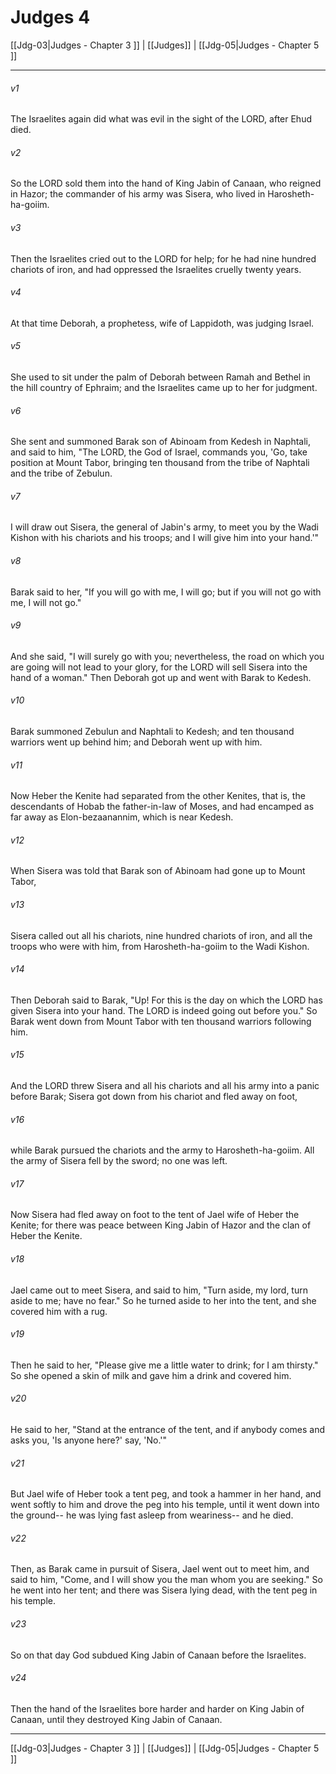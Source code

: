 # Judges 4

[[Jdg-03|Judges - Chapter 3 ]] | [[Judges]] | [[Jdg-05|Judges - Chapter 5 ]]
***

###### v1
The Israelites again did what was evil in the sight of the LORD, after Ehud died.
###### v2
So the LORD sold them into the hand of King Jabin of Canaan, who reigned in Hazor; the commander of his army was Sisera, who lived in Harosheth-ha-goiim.
###### v3
Then the Israelites cried out to the LORD for help; for he had nine hundred chariots of iron, and had oppressed the Israelites cruelly twenty years.
###### v4
At that time Deborah, a prophetess, wife of Lappidoth, was judging Israel.
###### v5
She used to sit under the palm of Deborah between Ramah and Bethel in the hill country of Ephraim; and the Israelites came up to her for judgment.
###### v6
She sent and summoned Barak son of Abinoam from Kedesh in Naphtali, and said to him, "The LORD, the God of Israel, commands you, 'Go, take position at Mount Tabor, bringing ten thousand from the tribe of Naphtali and the tribe of Zebulun.
###### v7
I will draw out Sisera, the general of Jabin's army, to meet you by the Wadi Kishon with his chariots and his troops; and I will give him into your hand.'"
###### v8
Barak said to her, "If you will go with me, I will go; but if you will not go with me, I will not go."
###### v9
And she said, "I will surely go with you; nevertheless, the road on which you are going will not lead to your glory, for the LORD will sell Sisera into the hand of a woman." Then Deborah got up and went with Barak to Kedesh.
###### v10
Barak summoned Zebulun and Naphtali to Kedesh; and ten thousand warriors went up behind him; and Deborah went up with him.
###### v11
Now Heber the Kenite had separated from the other Kenites, that is, the descendants of Hobab the father-in-law of Moses, and had encamped as far away as Elon-bezaanannim, which is near Kedesh.
###### v12
When Sisera was told that Barak son of Abinoam had gone up to Mount Tabor,
###### v13
Sisera called out all his chariots, nine hundred chariots of iron, and all the troops who were with him, from Harosheth-ha-goiim to the Wadi Kishon.
###### v14
Then Deborah said to Barak, "Up! For this is the day on which the LORD has given Sisera into your hand. The LORD is indeed going out before you." So Barak went down from Mount Tabor with ten thousand warriors following him.
###### v15
And the LORD threw Sisera and all his chariots and all his army into a panic before Barak; Sisera got down from his chariot and fled away on foot,
###### v16
while Barak pursued the chariots and the army to Harosheth-ha-goiim. All the army of Sisera fell by the sword; no one was left.
###### v17
Now Sisera had fled away on foot to the tent of Jael wife of Heber the Kenite; for there was peace between King Jabin of Hazor and the clan of Heber the Kenite.
###### v18
Jael came out to meet Sisera, and said to him, "Turn aside, my lord, turn aside to me; have no fear." So he turned aside to her into the tent, and she covered him with a rug.
###### v19
Then he said to her, "Please give me a little water to drink; for I am thirsty." So she opened a skin of milk and gave him a drink and covered him.
###### v20
He said to her, "Stand at the entrance of the tent, and if anybody comes and asks you, 'Is anyone here?' say, 'No.'"
###### v21
But Jael wife of Heber took a tent peg, and took a hammer in her hand, and went softly to him and drove the peg into his temple, until it went down into the ground-- he was lying fast asleep from weariness-- and he died.
###### v22
Then, as Barak came in pursuit of Sisera, Jael went out to meet him, and said to him, "Come, and I will show you the man whom you are seeking." So he went into her tent; and there was Sisera lying dead, with the tent peg in his temple.
###### v23
So on that day God subdued King Jabin of Canaan before the Israelites.
###### v24
Then the hand of the Israelites bore harder and harder on King Jabin of Canaan, until they destroyed King Jabin of Canaan.

***

[[Jdg-03|Judges - Chapter 3 ]] | [[Judges]] | [[Jdg-05|Judges - Chapter 5 ]]

